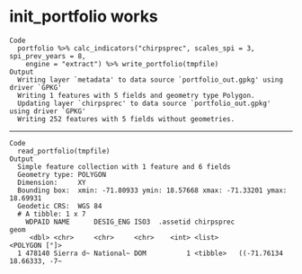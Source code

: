 # init_portfolio works

    Code
      portfolio %>% calc_indicators("chirpsprec", scales_spi = 3, spi_prev_years = 8,
        engine = "extract") %>% write_portfolio(tmpfile)
    Output
      Writing layer `metadata' to data source `portfolio_out.gpkg' using driver `GPKG'
      Writing 1 features with 5 fields and geometry type Polygon.
      Updating layer `chirpsprec' to data source `portfolio_out.gpkg' using driver `GPKG'
      Writing 252 features with 5 fields without geometries.

---

    Code
      read_portfolio(tmpfile)
    Output
      Simple feature collection with 1 feature and 6 fields
      Geometry type: POLYGON
      Dimension:     XY
      Bounding box:  xmin: -71.80933 ymin: 18.57668 xmax: -71.33201 ymax: 18.69931
      Geodetic CRS:  WGS 84
      # A tibble: 1 x 7
        WDPAID NAME      DESIG_ENG ISO3  .assetid chirpsprec                      geom
         <dbl> <chr>     <chr>     <chr>    <int> <list>                 <POLYGON [°]>
      1 478140 Sierra d~ National~ DOM          1 <tibble>   ((-71.76134 18.66333, -7~

